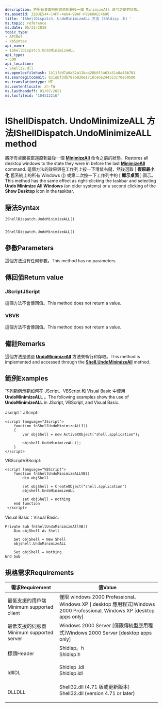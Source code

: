```yaml
---
description: 將所有桌面視窗還原到最後一個 MinimizeAll 命令之前的狀態。
ms.assetid: 32BDE544-C4FF-4a64-99AF-F8960AEC4690
title: 'IShellDispatch. UndoMinimizeALL 方法 (Shldisp .h) '
ms.topic: reference
ms.date: 05/31/2018
topic_type:
- APIRef
- kbSyntax
api_name:
- IShellDispatch.UndoMinimizeALL
api_type:
- COM
api_location:
- Shell32.dll
ms.openlocfilehash: 1b11fdd7a0a82a11baa20b0f3a63a31a8a46b701
ms.sourcegitcommit: 831e8f3db78ab820e1710cede244553c70e50500
ms.translationtype: MT
ms.contentlocale: zh-TW
ms.lasthandoff: 01/07/2021
ms.locfileid: "104512216"
---
```

# <a name="ishelldispatchundominimizeall-method"></a><span data-ttu-id="9e1fa-103">IShellDispatch. UndoMinimizeALL 方法</span><span class="sxs-lookup"><span data-stu-id="9e1fa-103">IShellDispatch.UndoMinimizeALL method</span></span>

<span data-ttu-id="9e1fa-104">將所有桌面視窗還原到最後一個 [**MinimizeAll**](shell-minimizeall.md) 命令之前的狀態。</span><span class="sxs-lookup"><span data-stu-id="9e1fa-104">Restores all desktop windows to the state they were in before the last [**MinimizeAll**](shell-minimizeall.md) command.</span></span> <span data-ttu-id="9e1fa-105">這個方法的效果與在工作列上按一下滑鼠右鍵，然後選取 [ **復原最小化** 舊系統上的所有 Windows (]) 或第二次按一下工作列中的 [ **顯示桌面** ] 圖示。</span><span class="sxs-lookup"><span data-stu-id="9e1fa-105">This method has the same effect as right-clicking the taskbar and selecting **Undo Minimize All Windows** (on older systems) or a second clicking of the **Show Desktop** icon in the taskbar.</span></span>

## <a name="syntax"></a><span data-ttu-id="9e1fa-106">語法</span><span class="sxs-lookup"><span data-stu-id="9e1fa-106">Syntax</span></span>


```JScript
IShellDispatch.UndoMinimizeALL()
```


```VB

IShellDispatch.UndoMinimizeALL()
```





## <a name="parameters"></a><span data-ttu-id="9e1fa-107">參數</span><span class="sxs-lookup"><span data-stu-id="9e1fa-107">Parameters</span></span>

<span data-ttu-id="9e1fa-108">這個方法沒有任何參數。</span><span class="sxs-lookup"><span data-stu-id="9e1fa-108">This method has no parameters.</span></span>

## <a name="return-value"></a><span data-ttu-id="9e1fa-109">傳回值</span><span class="sxs-lookup"><span data-stu-id="9e1fa-109">Return value</span></span>

### <a name="jscript"></a><span data-ttu-id="9e1fa-110">JScript</span><span class="sxs-lookup"><span data-stu-id="9e1fa-110">JScript</span></span>

<span data-ttu-id="9e1fa-111">這個方法不會傳回值。</span><span class="sxs-lookup"><span data-stu-id="9e1fa-111">This method does not return a value.</span></span>

### <a name="vb"></a><span data-ttu-id="9e1fa-112">VB</span><span class="sxs-lookup"><span data-stu-id="9e1fa-112">VB</span></span>

<span data-ttu-id="9e1fa-113">這個方法不會傳回值。</span><span class="sxs-lookup"><span data-stu-id="9e1fa-113">This method does not return a value.</span></span>

## <a name="remarks"></a><span data-ttu-id="9e1fa-114">備註</span><span class="sxs-lookup"><span data-stu-id="9e1fa-114">Remarks</span></span>

<span data-ttu-id="9e1fa-115">這個方法是透過 [**UndoMinimizeAll**](./shell-undominimizeall.md) 方法來執行和存取。</span><span class="sxs-lookup"><span data-stu-id="9e1fa-115">This method is implemented and accessed through the [**Shell.UndoMinimizeAll**](./shell-undominimizeall.md) method.</span></span>

## <a name="examples"></a><span data-ttu-id="9e1fa-116">範例</span><span class="sxs-lookup"><span data-stu-id="9e1fa-116">Examples</span></span>

<span data-ttu-id="9e1fa-117">下列範例示範如何在 JScript、VBScript 和 Visual Basic 中使用 **UndoMinimizeALL** 。</span><span class="sxs-lookup"><span data-stu-id="9e1fa-117">The following examples show the use of **UndoMinimizeALL** in JScript, VBScript, and Visual Basic.</span></span>

<span data-ttu-id="9e1fa-118">Jscript：</span><span class="sxs-lookup"><span data-stu-id="9e1fa-118">JScript:</span></span>


```JScript
<script language="JScript">
    function fnShellUndoMinimizeALLJ()
    {
        var objShell = new ActiveXObject("shell.application");
        
        objshell.UndoMinimizeALL();
    }
</script>
```



<span data-ttu-id="9e1fa-119">VBScript</span><span class="sxs-lookup"><span data-stu-id="9e1fa-119">VBScript:</span></span>


```VB
<script language="VBScript">
    function fnShellUndoMinimizeALLVB()
        dim objShell
        
        set objShell = CreateObject("shell.application")
        objshell.UndoMinimizeALL

        set objShell = nothing
    end function
 </script>
```



<span data-ttu-id="9e1fa-120">Visual Basic：</span><span class="sxs-lookup"><span data-stu-id="9e1fa-120">Visual Basic:</span></span>


```VB
Private Sub fnShellUndoMinimizeAllVB()
    Dim objShell As Shell
    
    Set objShell = New Shell
    objshell.UndoMinimizeALL

    Set objShell = Nothing
End Sub
```



## <a name="requirements"></a><span data-ttu-id="9e1fa-121">規格需求</span><span class="sxs-lookup"><span data-stu-id="9e1fa-121">Requirements</span></span>



| <span data-ttu-id="9e1fa-122">需求</span><span class="sxs-lookup"><span data-stu-id="9e1fa-122">Requirement</span></span> | <span data-ttu-id="9e1fa-123">值</span><span class="sxs-lookup"><span data-stu-id="9e1fa-123">Value</span></span> |
|-------------------------------------|----------------------------------------------------------------------------------------------------------------|
| <span data-ttu-id="9e1fa-124">最低支援的用戶端</span><span class="sxs-lookup"><span data-stu-id="9e1fa-124">Minimum supported client</span></span><br/> | <span data-ttu-id="9e1fa-125">僅限 windows 2000 Professional、Windows XP \[ desktop 應用程式\]</span><span class="sxs-lookup"><span data-stu-id="9e1fa-125">Windows 2000 Professional, Windows XP \[desktop apps only\]</span></span><br/>                                         |
| <span data-ttu-id="9e1fa-126">最低支援的伺服器</span><span class="sxs-lookup"><span data-stu-id="9e1fa-126">Minimum supported server</span></span><br/> | <span data-ttu-id="9e1fa-127">Windows 2000 Server \[僅限傳統型應用程式\]</span><span class="sxs-lookup"><span data-stu-id="9e1fa-127">Windows 2000 Server \[desktop apps only\]</span></span><br/>                                                           |
| <span data-ttu-id="9e1fa-128">標頭</span><span class="sxs-lookup"><span data-stu-id="9e1fa-128">Header</span></span><br/>                   | <dl> <span data-ttu-id="9e1fa-129"><dt>Shldisp。h</dt></span><span class="sxs-lookup"><span data-stu-id="9e1fa-129"><dt>Shldisp.h</dt></span></span> </dl>                           |
| <span data-ttu-id="9e1fa-130">Idl</span><span class="sxs-lookup"><span data-stu-id="9e1fa-130">IDL</span></span><br/>                      | <dl> <span data-ttu-id="9e1fa-131"><dt>Shldisp .idl</dt></span><span class="sxs-lookup"><span data-stu-id="9e1fa-131"><dt>Shldisp.idl</dt></span></span> </dl>                         |
| <span data-ttu-id="9e1fa-132">DLL</span><span class="sxs-lookup"><span data-stu-id="9e1fa-132">DLL</span></span><br/>                      | <dl> <span data-ttu-id="9e1fa-133"><dt>Shell32.dll (4.71 版或更新版本) </dt></span><span class="sxs-lookup"><span data-stu-id="9e1fa-133"><dt>Shell32.dll (version 4.71 or later)</dt></span></span> </dl> |



 

 
